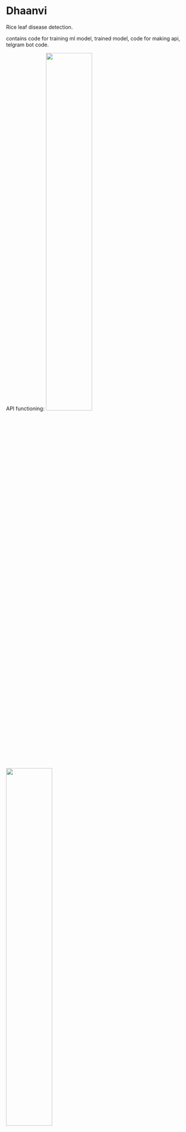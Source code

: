 # Dhaanvi
Rice leaf disease detection.

contains code for training ml model, trained model, code for making api, telgram bot code.

API functioning:
<img src="https://github.com/Akshitaj25/Dhaanvi/assets/91695679/4f80628d-8fdb-42b7-9098-181895c22a1b" width="50%" height="50%">
<img src="https://github.com/Akshitaj25/Dhaanvi/assets/91695679/93cb6b12-0a22-410c-b731-719b5f8bcba2" width="50%" height="50%">
<img src="https://github.com/Akshitaj25/Dhaanvi/assets/91695679/3df2a981-9bf6-4e0f-a982-010b54bd7a51" width="50%" height="50%">
<img src="https://github.com/Akshitaj25/Dhaanvi/assets/91695679/ae43c9b5-cc05-4a42-8aa8-7c4eacdbf69d" width="50%" height="50%">
<!-- ![WhatsApp Image 2023-06-07 at 04 27 36](https://github.com/Akshitaj25/Dhaanvi/assets/91695679/4f80628d-8fdb-42b7-9098-181895c22a1b) -->
<!-- ![WhatsApp Image 2023-06-07 at 04 29 21](https://github.com/Akshitaj25/Dhaanvi/assets/91695679/93cb6b12-0a22-410c-b731-719b5f8bcba2)
![WhatsApp Image 2023-06-07 at 04 31 06](https://github.com/Akshitaj25/Dhaanvi/assets/91695679/3df2a981-9bf6-4e0f-a982-010b54bd7a51)
![WhatsApp Image 2023-06-07 at 04 32 50](https://github.com/Akshitaj25/Dhaanvi/assets/91695679/ae43c9b5-cc05-4a42-8aa8-7c4eacdbf69d) -->
